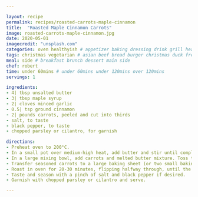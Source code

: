 ```yaml
---

layout: recipe
permalink: recipes/roasted-carrots-maple-cinnamon 
title:  "Roasted Maple Cinnamon Carrots"
image: roasted-carrots-maple-cinnamon.jpg 
date: 2020-05-01
imagecredit: "unsplash.com" 
categories: oven healthyish # appetizer baking dressing drink grill healthyish marinade oven pickling quick raw salad sandwich sauce snack soup
tags: christmas vegetarian # asian beef bread burger christmas duck french fruit indian italian mexican nuts pasta pork poultry rice seafood thanksgiving vegetarian
meal: side # breakfast brunch dessert main side
chef: robert 
time: under 60mins # under 60mins under 120mins over 120mins
servings: 1 

ingredients:
- 4| tbsp unsalted butter
- 3| tbsp maple syrup
- 2| cloves minced garlic
- 0.5| tsp ground cinnamon
- 2| pounds carrots, peeled and cut into thirds
- salt, to taste
- black pepper, to taste
- chopped parsley or cilantro, for garnish

directions:
- Preheat oven to 200°C.
- In a small pot over medium-high heat, add butter and stir until completely melted. Add maple syrup, garlic and cinnamon. Stir together for about 30 seconds and remove from heat.
- In a large mixing bowl, add carrots and melted butter mixture. Toss together until the carrots are completely coated.
- Transfer seasoned carrots to a large baking sheet (or two small baking sheets) and spread them out evenly in a single layer.
- Roast in oven for 20-30 minutes, flipping halfway through, until the carrots are fork tender. Cooking time depends on the size of the carrots. Thicker carrots will be closer to 30 minutes, while skinnier carrots (or baby carrots) will be closer to 20 minutes.
- Taste and season with a pinch of salt and black pepper if desired. 
- Garnish with chopped parsley or cilantro and serve.

--- 
```

